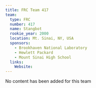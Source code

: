 ```yaml
---
title: FRC Team 417
team:
  type: FRC
  number: 417
  name: Stangbot
  rookie_year: 2000
  location: Mt. Sinai, NY, USA
  sponsors:
    - Brookhaven National Laboratory
    - Hewlett Packard
    - Mount Sinai High School
  links:
    Website: 
---
```

No content has been added for this team